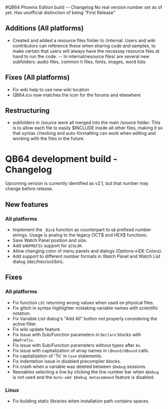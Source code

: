 #QB64 Phoenix Edition build -- Changelog
No real version number set as of yet.  Has unofficial distinction of being "First Release"

## Additions (All platforms)
- Created and added a resource files folder to /internal.  Users and wiki contributors can reference these when sharing code and samples, to make certain that users will always have the necessay resource files at hand to run the code.
      -- In internal/resource files/ are several new subfolders:  audio files, common h files, fonts, images, word lists 

## Fixes (All platforms)
- Fix wiki help to use new wiki location
- QB64.ico now matches the icon for the forums and elsewhere

## Restructuring
- subfolders in /source were all merged into the main /source folder.  This is to allow each file to easily $INCLUDE inside all other files, making it so that syntax checking and auto-formatting can work when editing and working with the files in the future.




# QB64 development build - Changelog
Upcoming version is currently identified as v2.1, but that number may change before release.

## New features
### All platforms
- Implement the `_Bin$` function as counterpart to `&B` prefixed number strings. Usage is analog to the legacy OCT$ and HEX$ functions.
- Save Watch Panel position and size.
- Add `$NOPREFIX` support for `$COLOR`.
- Allow changing color of menu panels and dialogs (Options->IDE Colors).
- Add support to different number formats in Watch Panel and Watch List dialog (dec/hex/oct/bin).

<!--- 
### Windows

### macOS

### Linux
--->

## Fixes
### All platforms
- Fix function `LOC` returning wrong values when used on physical files.
- Fix glitch in syntax highlighter mistaking variable names with scientific notation.
- Fix Variable List dialog's "Add All" button not properly considering the active filter.
- Fix wiki update feature.
- Fix issue with Sub/Function parameters in `Declare` blocks with `$NoPrefix`.
- Fix issue with Sub/Function parameters without types after `As`.
- Fix issue with capitalization of array names in `LBound/UBound` calls.
- Fix capitalization of 'To' in `Case` statements.
- Fix indentation issue in disabled precompiler blocks.
- Fix crash when a variable was deleted between `$Debug` sessions.
- Reenables selecting a line by clicking the line number bar when `$Debug` is not used and the `Auto-add $Debug metacommand` feature is disabled.

<!---
### Windows

### macOS
--->

### Linux
- Fix building static libraries when installation path contains spaces.